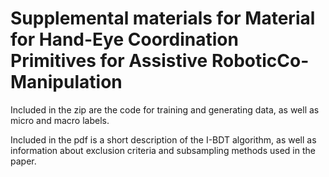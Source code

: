 # Supplemental materials for Material for Hand-Eye Coordination Primitives for Assistive RoboticCo-Manipulation

Included in the zip are the code for training and generating data, as well as micro and macro labels.  


Included in the pdf is a short description of the I-BDT algorithm, as well as information about exclusion criteria and subsampling methods used in the paper.
